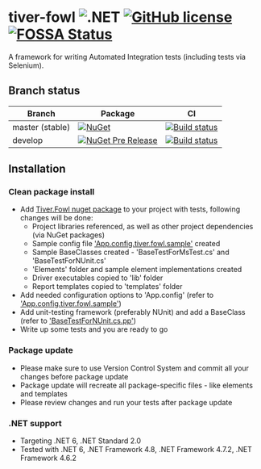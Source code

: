 # tiver-fowl  ![.NET](https://img.shields.io/badge/.NET-6-blue)  [![GitHub license](https://img.shields.io/badge/license-MIT-blue.svg)](https://raw.githubusercontent.com/MrHant/tiver-fowl/master/LICENSE) [![FOSSA Status](https://app.fossa.com/api/projects/git%2Bgithub.com%2FMrHant%2Ftiver-fowl.svg?type=shield)](https://app.fossa.com/projects/git%2Bgithub.com%2FMrHant%2Ftiver-fowl?ref=badge_shield)

A framework for writing Automated Integration tests (including tests via Selenium).

## Branch status

| Branch | Package | CI  |
| ------ | ------- | --- |
| master (stable) | [![NuGet](https://img.shields.io/nuget/v/Tiver.Fowl.svg)](https://www.nuget.org/packages/Tiver.Fowl) | [![Build status](https://ci.appveyor.com/api/projects/status/6rnoaavfeg192ncd/branch/master?svg=true)](https://ci.appveyor.com/project/MrHant/tiver-fowl/branch/master) |
| develop | [![NuGet Pre Release](https://img.shields.io/nuget/vpre/Tiver.Fowl.svg)](https://www.nuget.org/packages/Tiver.Fowl/absoluteLatest) | [![Build status](https://ci.appveyor.com/api/projects/status/6rnoaavfeg192ncd/branch/develop?svg=true)](https://ci.appveyor.com/project/MrHant/tiver-fowl/branch/develop) |


## Installation

### Clean package install

* Add [Tiver.Fowl nuget package](https://www.nuget.org/packages/Tiver.Fowl/) to your project with tests, following changes will be done:
  * Project libraries referenced, as well as other project dependencies (via NuGet packages)
  * Sample config file ['App.config.tiver.fowl.sample'](package/App.config.tiver.fowl.sample) created
  * Sample BaseClasses created - 'BaseTestForMsTest.cs' and 'BaseTestForNUnit.cs'
  * 'Elements' folder and sample element implementations created
  * Driver executables copied to 'lib' folder
  * Report templates copied to 'templates' folder
* Add needed configuration options to 'App.config' (refer to ['App.config.tiver.fowl.sample'](package/App.config.tiver.fowl.sample))
* Add unit-testing framework (preferably NUnit) and add a BaseClass (refer to ['BaseTestForNUnit.cs.pp'](package/BaseTestForNUnit.cs.pp))
* Write up some tests and you are ready to go

### Package update

* Please make sure to use Version Control System and commit all your changes before package update
* Package update will recreate all package-specific files - like elements and templates
* Please review changes and run your tests after package update

### .NET support
* Targeting .NET 6, .NET Standard 2.0
* Tested with .NET 6, .NET Framework 4.8, .NET Framework 4.7.2, .NET Framework 4.6.2